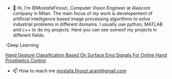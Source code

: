 - 👋 Hi, I’m @MostafaFiroozi, Computer Vision Engineer at Alascom company in Milan. 
 The main focus of my work is developement of artificial intelligence based image processing algorithms to solve industrial problems in different domains. I usually use python, MATLAB and c++ to do my projects. Here you can see someof my projects in different fields.

-Deep Learning

[google]: https://www.google.com
[Hand Gesture Classification Based On Surface Emg Signals For Online Hand Prosthetics Control
]([https://www.google.com](https://github.com/MostafaFiroozi/HAND_GESTURE_CLASSIFICATION_BASED_ON_SURFACE_EMG_SIGNALS_FOR_ONLINE_HAND_PROSTHETICS_CONTROL))



- 📫 How to reach me mostafa.firoozi.arani@gmail.com

<!---
MostafaFiroozi/MostafaFiroozi is a ✨ special ✨ repository because its `README.md` (this file) appears on your GitHub profile.
You can click the Preview link to take a look at your changes.
--->
